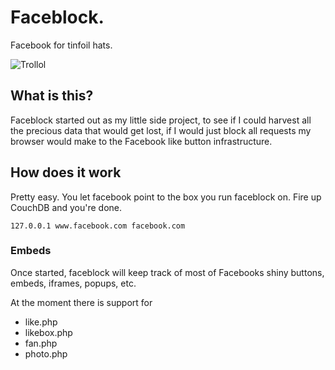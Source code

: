 # Faceblock.
Facebook for tinfoil hats.

![Trollol](http://i.imgur.com/UgiW8.png)

## What is this?
Faceblock started out as my little side project, 
to see if I could harvest all the precious data that
would get lost, if I would just block all requests my
browser would make to the Facebook like button infrastructure.

## How does it work
Pretty easy. You let facebook point to the box you run 
faceblock on. Fire up CouchDB and you're done.

```
127.0.0.1 www.facebook.com facebook.com
```

### Embeds

Once started, faceblock will keep track of most of Facebooks
shiny buttons, embeds, iframes, popups, etc.

At the moment there is support for 

* like.php
* likebox.php
* fan.php
* photo.php
